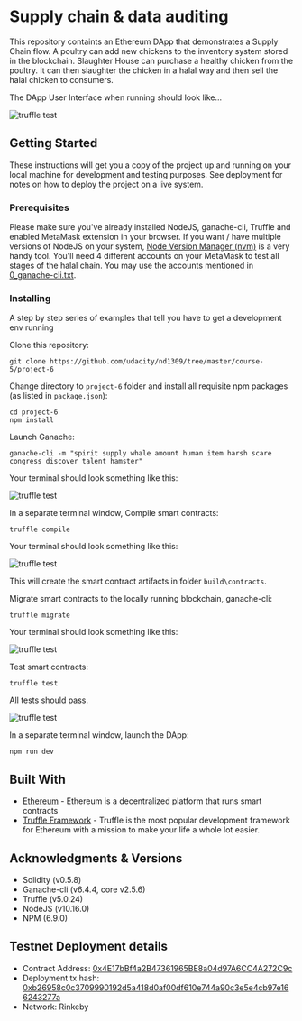 # Supply chain & data auditing

This repository containts an Ethereum DApp that demonstrates a Supply Chain flow. A poultry can add new chickens to the inventory system stored in the blockchain. Slaughter House can purchase a healthy chicken from the poultry. It can then slaughter the chicken in a halal way and then sell the halal chicken to consumers.

The DApp User Interface when running should look like...

![truffle test](images/hcd-ui.png)

## Getting Started

These instructions will get you a copy of the project up and running on your local machine for development and testing purposes. See deployment for notes on how to deploy the project on a live system.

### Prerequisites

Please make sure you've already installed NodeJS, ganache-cli, Truffle and enabled MetaMask extension in your browser. If you want / have multiple versions of NodeJS on your system, [Node Version Manager (nvm)](https://github.com/nvm-sh/nvm) is a very handy tool. You'll need 4 different accounts on your MetaMask to test all stages of the halal chain. You may use the accounts mentioned in [0_ganache-cli.txt](0_ganache-cli.txt).

### Installing

A step by step series of examples that tell you have to get a development env running

Clone this repository:

```
git clone https://github.com/udacity/nd1309/tree/master/course-5/project-6
```

Change directory to ```project-6``` folder and install all requisite npm packages (as listed in ```package.json```):

```
cd project-6
npm install
```

Launch Ganache:

```
ganache-cli -m "spirit supply whale amount human item harsh scare congress discover talent hamster"
```

Your terminal should look something like this:

![truffle test](images/ganache-cli.png)

In a separate terminal window, Compile smart contracts:

```
truffle compile
```

Your terminal should look something like this:

![truffle test](images/truffle_compile.png)

This will create the smart contract artifacts in folder ```build\contracts```.

Migrate smart contracts to the locally running blockchain, ganache-cli:

```
truffle migrate
```

Your terminal should look something like this:

![truffle test](images/truffle_migrate.png)

Test smart contracts:

```
truffle test
```

All tests should pass.

![truffle test](images/truffle_test.png)

In a separate terminal window, launch the DApp:

```
npm run dev
```

## Built With

* [Ethereum](https://www.ethereum.org/) - Ethereum is a decentralized platform that runs smart contracts
* [Truffle Framework](http://truffleframework.com/) - Truffle is the most popular development framework for Ethereum with a mission to make your life a whole lot easier.


## Acknowledgments & Versions

* Solidity (v0.5.8)
* Ganache-cli (v6.4.4, core v2.5.6)
* Truffle (v5.0.24)
* NodeJS (v10.16.0)
* NPM (6.9.0)

## Testnet Deployment details

* Contract Address: [0x4E17bBf4a2B47361965BE8a04d97A6CC4A272C9c](https://rinkeby.etherscan.io/address/0x4e17bbf4a2b47361965be8a04d97a6cc4a272c9c)
* Deployment tx hash: [0xb26958c0c3709990192d5a418d0af00df610e744a90c3e5e4cb97e166243277a](https://rinkeby.etherscan.io/tx/0xb26958c0c3709990192d5a418d0af00df610e744a90c3e5e4cb97e166243277a)
* Network: Rinkeby
